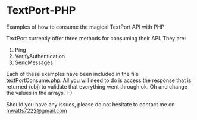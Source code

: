 TextPort-PHP
============

Examples of how to consume the magical TextPort API with PHP 

TextPort currently offer three methods for consuming their API. They are:

1. Ping 
2. VerifyAuthentication
3. SendMessages

Each of these examples have been included in the file textPortConsume.php. All you will need to do is access the response
that is returned (obj) to validate that everything went through ok. Oh and change the values in the arrays. :-)

Should you have any issues, please do not hesitate to contact me on mwatts7222@gmail.com
